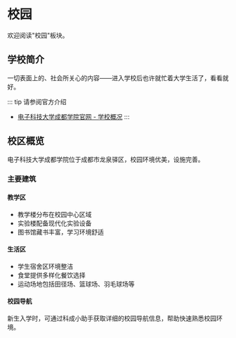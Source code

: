 # 校园

欢迎阅读"校园"板块。

## 学校简介

一切表面上的、社会所关心的内容——进入学校后也许就忙着大学生活了，看看就好。

::: tip 请参阅官方介绍
- [电子科技大学成都学院官网 - 学校概况](https://www.cduestc.edu.cn/xxgk/xxjj.htm)
:::

<!-- 总要能上课找到教室，也要能随时找到厕所吧。 -->

## 校区概览

电子科技大学成都学院位于成都市龙泉驿区，校园环境优美，设施完善。

### 主要建筑

#### 教学区

- 教学楼分布在校园中心区域
- 实验楼配备现代化实验设备
- 图书馆藏书丰富，学习环境舒适

#### 生活区

- 学生宿舍区环境整洁
- 食堂提供多样化餐饮选择
- 运动场地包括田径场、篮球场、羽毛球场等

#### 校园导航

新生入学时，可通过科成小助手获取详细的校园导航信息，帮助快速熟悉校园环境。
